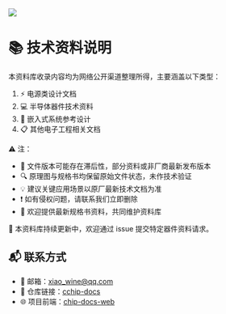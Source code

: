 ## ![](https://socialify.git.ci/xiaowine/chip-docs-web/image?description=1&descriptionEditable=%E5%9F%BA%E4%BA%8E%20Vue%203%20%E5%BA%93%E6%9E%84%E5%BB%BA%E7%9A%84%E8%8A%AF%E7%89%87%E6%96%87%E6%A1%A3%E5%9C%A8%E7%BA%BF%E6%B5%8F%E8%A7%88%E5%B9%B3%E5%8F%B0&language=1&name=1&owner=1&theme=Auto)

# 📚 技术资料说明

本资料库收录内容均为网络公开渠道整理所得，主要涵盖以下类型：

1. ⚡ 电源类设计文档
2. 💻 半导体器件技术资料
3. 🔌 嵌入式系统参考设计
4. 📋 其他电子工程相关文档

⚠️ 注：

- 📆 文件版本可能存在滞后性，部分资料或非厂商最新发布版本
- 🔍 原理图与规格书均保留原始文件状态，未作技术验证
- 💡 建议关键应用场景以原厂最新技术文档为准
- ❗ 如有侵权问题，请联系我们立即删除
- 🤝 欢迎提供最新规格书资料，共同维护资料库

🔄 本资料库持续更新中，欢迎通过 issue 提交特定器件资料请求。

## 📬 联系方式

- 📧 邮箱：xiao_wine@qq.com
- 🔗 仓库链接：[cchip-docs](https://github.com/xiaowine/chip-docs)
- 🌐 项目前端：[chip-docs-web](https://github.com/xiaowine/chip-docs-web)
